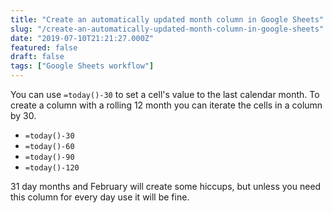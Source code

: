 ```yaml
---
title: "Create an automatically updated month column in Google Sheets"
slug: "/create-an-automatically-updated-month-column-in-google-sheets"
date: "2019-07-10T21:21:27.000Z"
featured: false
draft: false
tags: ["Google Sheets workflow"]
---
```


You can use `=today()-30` to set a cell's value to the last calendar month. To create a column with a rolling 12 month you can iterate the cells in a column by 30.

- `=today()-30`
- `=today()-60`
- `=today()-90`
- `=today()-120`

31 day months and February will create some hiccups, but unless you need this column for every day use it will be fine.
